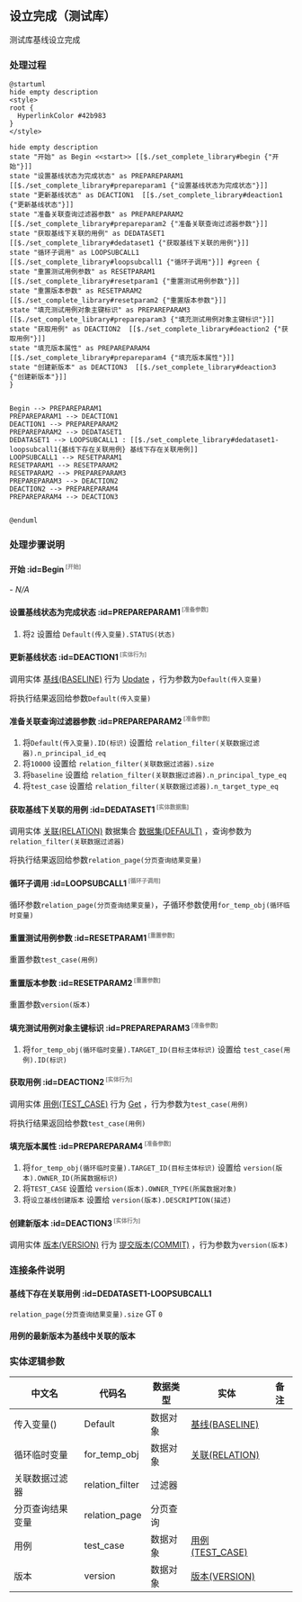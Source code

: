 ## 设立完成（测试库） <!-- {docsify-ignore-all} -->

   测试库基线设立完成

### 处理过程

```plantuml
@startuml
hide empty description
<style>
root {
  HyperlinkColor #42b983
}
</style>

hide empty description
state "开始" as Begin <<start>> [[$./set_complete_library#begin {"开始"}]]
state "设置基线状态为完成状态" as PREPAREPARAM1  [[$./set_complete_library#prepareparam1 {"设置基线状态为完成状态"}]]
state "更新基线状态" as DEACTION1  [[$./set_complete_library#deaction1 {"更新基线状态"}]]
state "准备关联查询过滤器参数" as PREPAREPARAM2  [[$./set_complete_library#prepareparam2 {"准备关联查询过滤器参数"}]]
state "获取基线下关联的用例" as DEDATASET1  [[$./set_complete_library#dedataset1 {"获取基线下关联的用例"}]]
state "循环子调用" as LOOPSUBCALL1  [[$./set_complete_library#loopsubcall1 {"循环子调用"}]] #green {
state "重置测试用例参数" as RESETPARAM1  [[$./set_complete_library#resetparam1 {"重置测试用例参数"}]]
state "重置版本参数" as RESETPARAM2  [[$./set_complete_library#resetparam2 {"重置版本参数"}]]
state "填充测试用例对象主键标识" as PREPAREPARAM3  [[$./set_complete_library#prepareparam3 {"填充测试用例对象主键标识"}]]
state "获取用例" as DEACTION2  [[$./set_complete_library#deaction2 {"获取用例"}]]
state "填充版本属性" as PREPAREPARAM4  [[$./set_complete_library#prepareparam4 {"填充版本属性"}]]
state "创建新版本" as DEACTION3  [[$./set_complete_library#deaction3 {"创建新版本"}]]
}


Begin --> PREPAREPARAM1
PREPAREPARAM1 --> DEACTION1
DEACTION1 --> PREPAREPARAM2
PREPAREPARAM2 --> DEDATASET1
DEDATASET1 --> LOOPSUBCALL1 : [[$./set_complete_library#dedataset1-loopsubcall1{基线下存在关联用例} 基线下存在关联用例]]
LOOPSUBCALL1 --> RESETPARAM1
RESETPARAM1 --> RESETPARAM2
RESETPARAM2 --> PREPAREPARAM3
PREPAREPARAM3 --> DEACTION2
DEACTION2 --> PREPAREPARAM4
PREPAREPARAM4 --> DEACTION3


@enduml
```


### 处理步骤说明

#### 开始 :id=Begin<sup class="footnote-symbol"> <font color=gray size=1>[开始]</font></sup>



*- N/A*
#### 设置基线状态为完成状态 :id=PREPAREPARAM1<sup class="footnote-symbol"> <font color=gray size=1>[准备参数]</font></sup>



1. 将`2` 设置给  `Default(传入变量).STATUS(状态)`

#### 更新基线状态 :id=DEACTION1<sup class="footnote-symbol"> <font color=gray size=1>[实体行为]</font></sup>



调用实体 [基线(BASELINE)](module/Base/baseline.md) 行为 [Update](module/Base/baseline#行为) ，行为参数为`Default(传入变量)`

将执行结果返回给参数`Default(传入变量)`

#### 准备关联查询过滤器参数 :id=PREPAREPARAM2<sup class="footnote-symbol"> <font color=gray size=1>[准备参数]</font></sup>



1. 将`Default(传入变量).ID(标识)` 设置给  `relation_filter(关联数据过滤器).n_principal_id_eq`
2. 将`10000` 设置给  `relation_filter(关联数据过滤器).size`
3. 将`baseline` 设置给  `relation_filter(关联数据过滤器).n_principal_type_eq`
4. 将`test_case` 设置给  `relation_filter(关联数据过滤器).n_target_type_eq`

#### 获取基线下关联的用例 :id=DEDATASET1<sup class="footnote-symbol"> <font color=gray size=1>[实体数据集]</font></sup>



调用实体 [关联(RELATION)](module/Base/relation.md) 数据集合 [数据集(DEFAULT)](module/Base/relation#数据集合) ，查询参数为`relation_filter(关联数据过滤器)`

将执行结果返回给参数`relation_page(分页查询结果变量)`

#### 循环子调用 :id=LOOPSUBCALL1<sup class="footnote-symbol"> <font color=gray size=1>[循环子调用]</font></sup>



循环参数`relation_page(分页查询结果变量)`，子循环参数使用`for_temp_obj(循环临时变量)`
#### 重置测试用例参数 :id=RESETPARAM1<sup class="footnote-symbol"> <font color=gray size=1>[重置参数]</font></sup>



重置参数```test_case(用例)```
#### 重置版本参数 :id=RESETPARAM2<sup class="footnote-symbol"> <font color=gray size=1>[重置参数]</font></sup>



重置参数```version(版本)```
#### 填充测试用例对象主键标识 :id=PREPAREPARAM3<sup class="footnote-symbol"> <font color=gray size=1>[准备参数]</font></sup>



1. 将`for_temp_obj(循环临时变量).TARGET_ID(目标主体标识)` 设置给  `test_case(用例).ID(标识)`

#### 获取用例 :id=DEACTION2<sup class="footnote-symbol"> <font color=gray size=1>[实体行为]</font></sup>



调用实体 [用例(TEST_CASE)](module/TestMgmt/test_case.md) 行为 [Get](module/TestMgmt/test_case#行为) ，行为参数为`test_case(用例)`

将执行结果返回给参数`test_case(用例)`

#### 填充版本属性 :id=PREPAREPARAM4<sup class="footnote-symbol"> <font color=gray size=1>[准备参数]</font></sup>



1. 将`for_temp_obj(循环临时变量).TARGET_ID(目标主体标识)` 设置给  `version(版本).OWNER_ID(所属数据标识)`
2. 将`TEST_CASE` 设置给  `version(版本).OWNER_TYPE(所属数据对象)`
3. 将`设立基线创建版本` 设置给  `version(版本).DESCRIPTION(描述)`

#### 创建新版本 :id=DEACTION3<sup class="footnote-symbol"> <font color=gray size=1>[实体行为]</font></sup>



调用实体 [版本(VERSION)](module/Base/version.md) 行为 [提交版本(COMMIT)](module/Base/version#行为) ，行为参数为`version(版本)`


### 连接条件说明
#### 基线下存在关联用例 :id=DEDATASET1-LOOPSUBCALL1

`relation_page(分页查询结果变量).size` GT `0`
#### 用例的最新版本为基线中关联的版本 




### 实体逻辑参数

|    中文名   |    代码名    |  数据类型    |  实体   |备注 |
| --------| --------| -------- | -------- | --------   |
|传入变量(<i class="fa fa-check"/></i>)|Default|数据对象|[基线(BASELINE)](module/Base/baseline.md)||
|循环临时变量|for_temp_obj|数据对象|[关联(RELATION)](module/Base/relation.md)||
|关联数据过滤器|relation_filter|过滤器|||
|分页查询结果变量|relation_page|分页查询|||
|用例|test_case|数据对象|[用例(TEST_CASE)](module/TestMgmt/test_case.md)||
|版本|version|数据对象|[版本(VERSION)](module/Base/version.md)||
